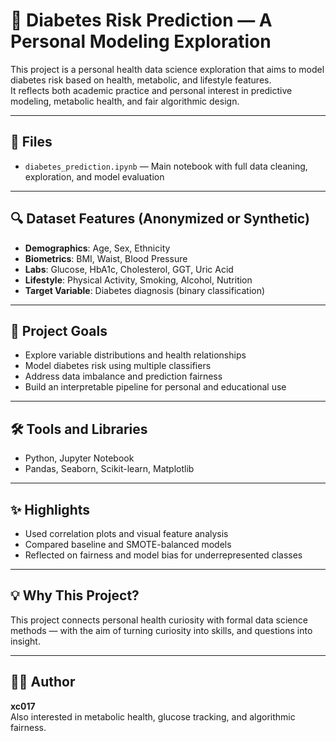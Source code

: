 # 🧪 Diabetes Risk Prediction — A Personal Modeling Exploration

This project is a personal health data science exploration that aims to model diabetes risk based on health, metabolic, and lifestyle features.  
It reflects both academic practice and personal interest in predictive modeling, metabolic health, and fair algorithmic design.

---

## 📁 Files

- `diabetes_prediction.ipynb` — Main notebook with full data cleaning, exploration, and model evaluation

---

## 🔍 Dataset Features (Anonymized or Synthetic)

- **Demographics**: Age, Sex, Ethnicity  
- **Biometrics**: BMI, Waist, Blood Pressure  
- **Labs**: Glucose, HbA1c, Cholesterol, GGT, Uric Acid  
- **Lifestyle**: Physical Activity, Smoking, Alcohol, Nutrition  
- **Target Variable**: Diabetes diagnosis (binary classification)

---

## 🔬 Project Goals

- Explore variable distributions and health relationships
- Model diabetes risk using multiple classifiers
- Address data imbalance and prediction fairness
- Build an interpretable pipeline for personal and educational use

---

## 🛠️ Tools and Libraries

- Python, Jupyter Notebook
- Pandas, Seaborn, Scikit-learn, Matplotlib

---

## ✨ Highlights

- Used correlation plots and visual feature analysis
- Compared baseline and SMOTE-balanced models
- Reflected on fairness and model bias for underrepresented classes

---

## 💡 Why This Project?

This project connects personal health curiosity with formal data science methods — with the aim of turning curiosity into skills, and questions into insight.

---

## 👩‍💻 Author

**xc017**  
Also interested in metabolic health, glucose tracking, and algorithmic fairness.

